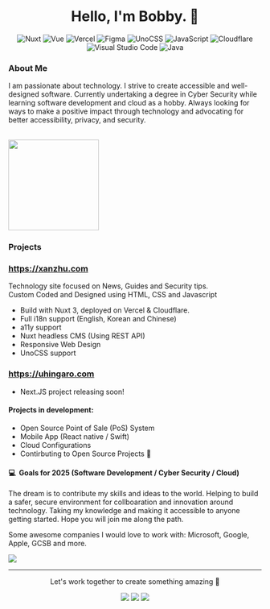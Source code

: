 <h1 align="center">Hello, I'm Bobby. 🤠</h1>
<div align="center">
  <img src="https://img.shields.io/badge/-Nuxt-05122A?style=flat&logo=nuxt.js" alt="Nuxt">
  <img src="https://img.shields.io/badge/-Vue-05122A?style=flat&logo=vue.js" alt="Vue">
  <img src="https://img.shields.io/badge/-Vercel-05122A?style=flat&logo=Vercel" alt="Vercel">
  <img src="https://img.shields.io/badge/-Figma-05122A?style=flat&logo=Figma" alt="Figma">
  <img src="https://img.shields.io/badge/-unocss-05122A?style=flat&logo=unocss" alt="UnoCSS">
  <img src="https://img.shields.io/badge/-JavaScript-05122A?style=flat&logo=javascript" alt="JavaScript">
  <img src="https://img.shields.io/badge/-Cloudflare-05122A?style=flat&logo=cloudflare" alt="Cloudflare">
  <img src="https://img.shields.io/badge/-Visual%20Studio%20Code-05122A?style=flat&logo=visual-studio-code&logoColor=007ACC" alt="Visual Studio Code">
  <img src="https://img.shields.io/badge/-Java-05122A?style=flat&logo=Java" alt="Java">
</div>



### About Me

I am passionate about technology. I strive to create accessible and well-designed software. Currently undertaking a degree in Cyber Security while learning software development and cloud as a hobby. Always looking for ways to make a positive impact through technology and advocating for better accessibility, privacy, and security.

<br> 
<a href="https://github.com/xanzhu"> 
  <img height="180em" src="https://github-readme-stats.vercel.app/api/top-langs/?username=xanzhu&layout=compact&theme=midnight-purple" />
</a>


### Projects

### https://xanzhu.com

Technology site focused on News, Guides and Security tips.<br>Custom Coded and Designed using HTML, CSS and Javascript

- Build with Nuxt 3, deployed on Vercel & Cloudflare.
- Full i18n support (English, Korean and Chinese)
- a11y support
- Nuxt headless CMS (Using REST API)
- Responsive Web Design
- UnoCSS support

### https://uhingaro.com
- Next.JS project releasing soon!

#### Projects in development:
- Open Source Point of Sale (PoS) System
- Mobile App (React native / Swift)
- Cloud Configurations
- Contirbuting to Open Source Projects 👀

#### 💻 &nbsp;Goals for 2025 (Software Development / Cyber Security / Cloud)

The dream is to contribute my skills and ideas to the world. Helping to build a safer, secure environment for collboaration and innovation around technology. 
Taking my knowledge and making it accessible to anyone getting started. Hope you will join me along the path. 

Some awesome companies I would love to work with: Microsoft, Google, Apple, GCSB and more. 

  ![](https://komarev.com/ghpvc/?username=xanzhu&color=FF0000)

----

<p align="center">Let's work together to create something amazing 🥳 </p>

<p align="center">
<a href="https://xanzhu.com" target="_blank"><img src="https://img.shields.io/badge/-xanzhu.com-000000?style=flat&logo=Brave"/></a>
<a href="https://linkedin.com/in/uhingaro" target="_blank"><img src="https://img.shields.io/badge/-Bobby-0077B5?style=flat&logo=Linkedin&logoColor=white"/></a>
<a href="mailto:bobby@xanzhu.com"><img src="https://img.shields.io/badge/-bobby@xanzhu.com-FFFFFF?style=flat&logo=Gmail"/></a>
</p>

